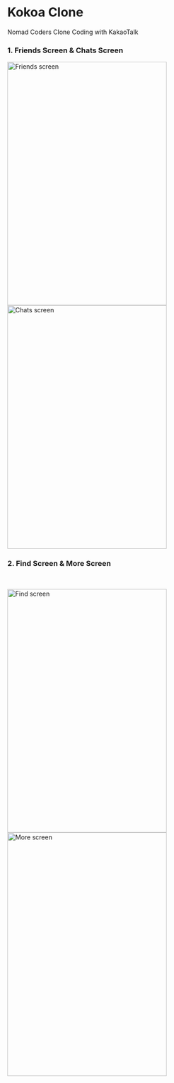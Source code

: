 # Kokoa Clone
Nomad Coders Clone Coding with KakaoTalk
<br>
<h3> 1. Friends Screen & Chats Screen </h3>


<img align='left' width="360" height="550" alt="Friends screen" src="https://user-images.githubusercontent.com/87989933/156208424-c8afca38-b9e6-4958-9c1a-7d9e5593cc83.png">
<img width="360" height="550" alt="Chats screen" src="https://user-images.githubusercontent.com/87989933/156208686-2b28ab9d-43ff-4811-af61-2463bae9ae4e.png">

<br>

<h3> 2. Find Screen & More Screen </h3>
<br>

<img align='left' width="360" height="550" alt="Find screen" src="https://user-images.githubusercontent.com/87989933/156209008-818aaa1e-4958-4aff-9f99-d1ad4b7c31ab.png"><img width="360" height="550" alt="More screen" src="https://user-images.githubusercontent.com/87989933/156209126-2a8ae176-f5fa-42a2-b44e-dd3fb4653a80.png">
